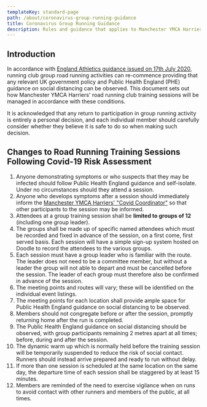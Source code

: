 ```yaml
---
templateKey: standard-page
path: /about/coronavirus-group-running-guidance
title: Coronavirus Group Running Guidance
description: Rules and guidance that applies to Manchester YMCA Harriers activities during the current coronavirus pandemic
---
```

## Introduction
In accordance with [England Athletics guidance issued on 17th July 2020](https://www.englandathletics.org/athletics-and-running/news/guidance-update-for-restricted-return-to-activity-for-coaches-leaders-athletes-runners-and-facilities-step-3/),
running club group road running activities can re-commence providing that any 
relevant UK government policy and Public Health England (PHE) guidance on social 
distancing can be observed.  This document sets out how Manchester YMCA Harriers' 
road running club training sessions will be managed in accordance with these 
conditions.

It is acknowledged that any return to participation in group running activity is
entirely a personal decision, and each individual member should carefully 
consider whether they believe it is safe to do so when making such decision.  

## Changes to Road Running Training Sessions Following Covid-19 Risk Assessment

1. Anyone demonstrating symptoms or who suspects that they may be infected 
    should follow Public Health England guidance and self-isolate. Under no 
    circumstances should they attend a session.
1. Anyone who develops symptoms after a session should immediately inform the 
    [Manchester YMCA Harriers' "Covid Coordinator"](/contact) so that other 
    participants to the session may be informed.
1. Attendees at a group training session shall be **limited to groups of 12**
    (including one group leader).
1. The groups shall be made up of specific named attendees which must be 
    recorded and fixed in advance of the session, on a first come, first served 
    basis.  Each session will have a simple sign-up system hosted on Doodle to 
    record the attendees to the various groups.
1. Each session must have a group leader who is familiar with the route. The 
    leader does not need to be a committee member, but without a leader the 
    group will not able to depart and must be cancelled before the session. 
    The leader of each group must therefore also be confirmed in advance of 
    the session.
1. The meeting points and routes will vary; these will be identified on the 
    individual event listings.
1. The meeting points for each location shall provide ample space for Public
    Health England guidance on social distancing to be observed.  
1. Members should not congregate before or after the session, promptly returning 
    home after the run is completed.
1. The Public Health England guidance on social distancing should be observed, 
    with group participants remaining 2 metres apart at all times; before, 
    during and after the session.
1. The dynamic warm up which is normally held before the training session will 
    be temporarily suspended to reduce the risk of social contact. Runners 
    should instead arrive prepared and ready to run without delay. 
1. If more than one session is scheduled at the same location on the same day, 
    the departure time of each session shall be staggered by at least 15 minutes. 
1. Members are reminded of the need to exercise vigilance when on runs to 
    avoid contact with other runners and members of the public, at all times.
